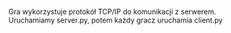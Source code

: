 Gra wykorzystuje protokół TCP/IP do komunikacji z serwerem.
Uruchamiamy server.py, potem każdy gracz uruchamia client.py